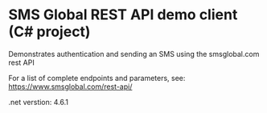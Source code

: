 # SMS Global REST API demo client (C# project)
Demonstrates authentication and sending an SMS using the smsglobal.com rest API

For a list of complete endpoints and parameters, see: https://www.smsglobal.com/rest-api/

.net verstion: 4.6.1
